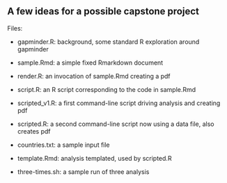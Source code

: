 
## A few ideas for a possible capstone project

Files:

- gapminder.R: background, some standard R exploration around gapminder
- sample.Rmd: a simple fixed Rmarkdown document
- render.R: an invocation of sample.Rmd creating a pdf
- script.R: an R script corresponding to the code in sample.Rmd
- scripted_v1.R: a first command-line script driving analysis and creating pdf
- scripted.R: a second command-line script now using a data file, also creates pdf
- countries.txt: a sample input file
- template.Rmd: analysis templated, used by scripted.R

- three-times.sh:  a sample run of three analysis

